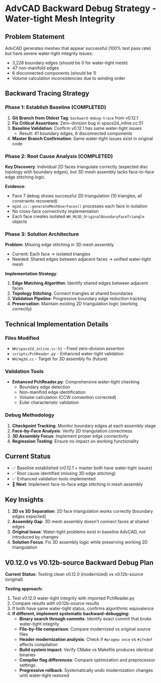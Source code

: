 # AdvCAD Backward Debug Strategy - Water-tight Mesh Integrity

## Problem Statement
AdvCAD generates meshes that appear successful (100% test pass rate) but have severe water-tight integrity issues:
- 3,226 boundary edges (should be 0 for water-tight mesh)
- 47 non-manifold edges
- 6 disconnected components (should be 1)
- Volume calculation inconsistencies due to winding order

## Backward Tracing Strategy

### Phase 1: Establish Baseline (COMPLETED)
1. **Git Branch from Oldest Tag**: `backward-debug-trace` from v0.12.1
2. **Fix Critical Assertions**: Zero-division bug in space2d_inline.cc:51
3. **Baseline Validation**: Confirm v0.12.1 has same water-tight issues
   - Result: 41 boundary edges, 6 disconnected components
4. **Master Branch Confirmation**: Same water-tight issues exist in original code

### Phase 2: Root Cause Analysis (COMPLETED)
**Key Discovery**: Individual 2D faces triangulate correctly (expected disc topology with boundary edges), but 3D mesh assembly lacks face-to-face edge stitching logic.

**Evidence**:
- Face 7 debug shows successful 2D triangulation (10 triangles, all constraints recovered)
- `mg3d.cc::generateMeshOverFaces()` processes each face in isolation
- No cross-face connectivity implementation
- Each face creates isolated `WH_MG3D_OriginalBoundaryFaceTriangle` objects

### Phase 3: Solution Architecture
**Problem**: Missing edge stitching in 3D mesh assembly
- Current: Each face → isolated triangles
- Needed: Shared edges between adjacent faces → unified water-tight mesh

**Implementation Strategy**:
1. **Edge Matching Algorithm**: Identify shared edges between adjacent faces
2. **Topology Stitching**: Connect triangles at shared boundaries  
3. **Validation Pipeline**: Progressive boundary edge reduction tracking
4. **Preservation**: Maintain existing 2D triangulation logic (working correctly)

## Technical Implementation Details

### Files Modified
- `WH/space2d_inline.cc:51` - Fixed zero-division assertion
- `scripts/PchReader.py` - Enhanced water-tight validation
- `WH/mg3d.cc` - Target for 3D assembly fix (future)

### Validation Tools
- **Enhanced PchReader.py**: Comprehensive water-tight checking
  - Boundary edge detection
  - Non-manifold edge identification
  - Volume calculation (CCW convention corrected)
  - Euler characteristic validation

### Debug Methodology
1. **Checkpoint Tracking**: Monitor boundary edges at each assembly stage
2. **Face-by-Face Analysis**: Verify 2D triangulation correctness
3. **3D Assembly Focus**: Implement proper edge connectivity
4. **Regression Testing**: Ensure no impact on working functionality

## Current Status
- ✅ Baseline established (v0.12.1 + master both have water-tight issues)
- ✅ Root cause identified (missing 3D edge stitching)
- ✅ Enhanced validation tools implemented
- 🎯 **Next**: Implement face-to-face edge stitching in mesh assembly

## Key Insights
1. **2D vs 3D Separation**: 2D face triangulation works correctly (boundary edges expected)
2. **Assembly Gap**: 3D mesh assembly doesn't connect faces at shared edges
3. **Original Issue**: Water-tight problems exist in baseline AdvCAD, not introduced by changes
4. **Solution Focus**: Fix 3D assembly logic while preserving working 2D triangulation

## V0.12.0 vs V0.12b-source Backward Debug Plan
**Current Status**: Testing clean v0.12.0 (modernized) vs v0.12b-source (original)

**Testing approach:**
1. Test v0.12.0 water-tight integrity with imported PchReader.py
2. Compare results with v0.12b-source results  
3. If both have same water-tight status, confirms algorithmic equivalence
4. **If different, implement systematic backward-debugging:**
   - **Binary search through commits**: Identify exact commit that broke water-tight integrity
   - **File-by-file comparison**: Compare modernized vs original source files
   - **Header modernization analysis**: Check if `#pragma once` vs `#ifndef` affects compilation
   - **Build system impact**: Verify CMake vs Makefile produces identical binaries
   - **Compiler flag differences**: Compare optimization and preprocessor settings
   - **Progressive rollback**: Systematically undo modernization changes until water-tight restored